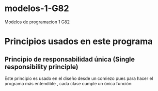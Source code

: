 # modelos-1-G82
Modelos de programacion 1 G82

# Principios usados en este programa
## Principio de responsabilidad única (Single responsibility principle)
Este principio es usado en el diseño desde un comiezo pues para hacer el programa más entendible , cada clase cumple un única función





